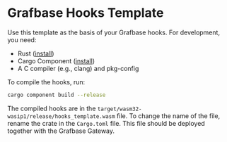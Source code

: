 # Grafbase Hooks Template

Use this template as the basis of your Grafbase hooks. For development, you need:

- Rust ([install](https://rustup.rs/))
- Cargo Component ([install](https://github.com/bytecodealliance/cargo-component))
- A C compiler (e.g., clang) and pkg-config

To compile the hooks, run:

```bash
cargo component build --release
```

The compiled hooks are in the `target/wasm32-wasip1/release/hooks_template.wasm` file. To change the name of the file, rename the crate in the `Cargo.toml` file. This file should be deployed together with the Grafbase Gateway.
